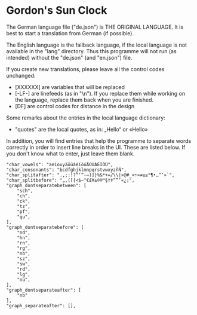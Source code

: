 # Gordon's Sun Clock

The German language file ("de.json") is THE ORIGINAL LANGUAGE. It is best to start a translation from German (if possible). 

The English language is the fallback language, if the local language is not available in the "lang" directory. Thus this programme will not run (as intended) without the "de.json" (and "en.json") file.


If you create new translations, please leave all the control codes unchanged: 

- [XXXXXX] are variables that will be replaced
- [-LF-] are linefeeds (as in "\n"). If you replace them while working on the language, replace them back when you are finished.
- [DF] are control codes for distance in the design


Some remarks about the entries in the local language dictionary:

- "quotes" are the local quotes, as in: „Hello“ or «Hello»

In addition, you will find entries that help the programme to separate words correctly in order to insert line breaks in the UI. These are listed below. If you don't know what to enter, just leave them blank.

    "char_vowels": "aeiouyäöüáéíóúÄÖÜÁÉÍÓÚ",
    "char_consonants": "bcdfghjklmnpqrstvwxyzñÑ",
    "char_splitafter": ".,;:!?“‘”-—)]}%&*+=/\\|>@#_×÷≈≠≤≥°¶•…”’»`",
    "char_splitbefore": "„‚([{<$~^€£¥±©®™§†‡“”‘«¿¡",
    "graph_dontseparatebetween": [
        "sch",
        "ch",
        "ck",
        "tz",
        "pf",
        "qu",
    ],
    "graph_dontseparatebefore": [
        "nd",
        "hn",
        "rn",
        "rg",
        "nb",
        "sz",
        "sw",
        "rd",
        "lg",
        "nü",
    ],
    "graph_dontseparateafter": [
        "nb"
    ],
    "graph_separateafter": [],



